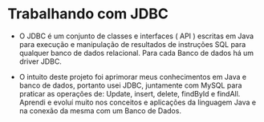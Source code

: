 # Trabalhando com JDBC
-	O JDBC é um conjunto de classes e interfaces ( API ) escritas em Java para execução e manipulação de resultados de instruções SQL para qualquer banco de dados 
relacional. Para cada Banco de dados há um driver JDBC.

- O intuito deste projeto foi aprimorar meus conhecimentos em Java e banco de dados, portanto usei JDBC, juntamente com MySQL para praticar as 
operações de: Update, insert, delete, findById e findAll. Aprendi e evoluí muito nos conceitos e aplicações da linguagem Java e na conexão da mesma com um Banco de
Dados.

